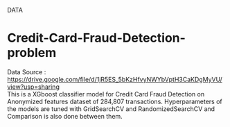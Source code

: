 DATA

# Credit-Card-Fraud-Detection-problem 
Data Source : https://drive.google.com/file/d/1jR5ES_5bKzHfvyNWYbVptH3CaKDgMyVU/view?usp=sharing  
This is a XGboost classifier model for Credit Card Fraud Detection on Anonymized features dataset of 284,807 transactions. Hyperparameters of the models are tuned with GridSearchCV and RandomizedSearchCV and Comparison is also done between them.
